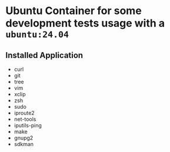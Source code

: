 # Ubuntu Container for some development tests usage with a `ubuntu:24.04`

## Installed Application

- curl
- git
- tree
- vim
- xclip
- zsh
- sudo
- iproute2
- net-tools
- iputils-ping
- make
- gnupg2
- sdkman


